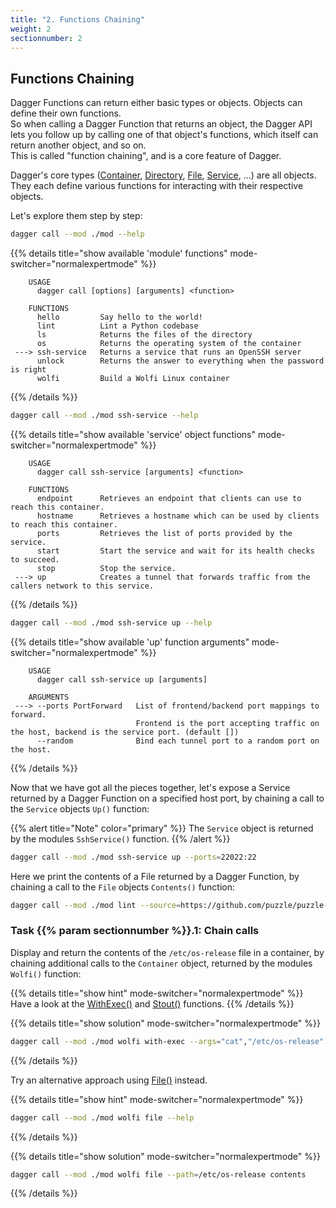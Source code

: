 ```yaml
---
title: "2. Functions Chaining"
weight: 2
sectionnumber: 2
---
```


## Functions Chaining

Dagger Functions can return either basic types or objects. Objects can define their own functions.\
So when calling a Dagger Function that returns an object, the Dagger API lets you follow up by calling one of that object's
functions, which itself can return another object, and so on.\
This is called "function chaining", and is a core feature of Dagger.

Dagger's core types ([Container](https://docs.dagger.io/api/reference/#definition-Container), [Directory](https://docs.dagger.io/api/reference/#definition-Directory), [File](https://docs.dagger.io/api/reference/#definition-File), [Service](https://docs.dagger.io/api/reference/#definition-Service), ...)
are all objects. They each define various functions for interacting with their respective objects.

Let's explore them step by step:

```bash
dagger call --mod ./mod --help
```

{{% details title="show available 'module' functions" mode-switcher="normalexpertmode" %}}
```
    USAGE                                                                            
      dagger call [options] [arguments] <function>

    FUNCTIONS
      hello         Say hello to the world!
      lint          Lint a Python codebase
      ls            Returns the files of the directory
      os            Returns the operating system of the container
 ---> ssh-service   Returns a service that runs an OpenSSH server
      unlock        Returns the answer to everything when the password is right
      wolfi         Build a Wolfi Linux container
```
{{% /details %}}

```bash
dagger call --mod ./mod ssh-service --help
```

{{% details title="show available 'service' object functions" mode-switcher="normalexpertmode" %}}
```
    USAGE
      dagger call ssh-service [arguments] <function>

    FUNCTIONS
      endpoint      Retrieves an endpoint that clients can use to reach this container.
      hostname      Retrieves a hostname which can be used by clients to reach this container.
      ports         Retrieves the list of ports provided by the service.
      start         Start the service and wait for its health checks to succeed.
      stop          Stop the service.
 ---> up            Creates a tunnel that forwards traffic from the callers network to this service.
```
{{% /details %}}

```bash
dagger call --mod ./mod ssh-service up --help
```

{{% details title="show available 'up' function arguments" mode-switcher="normalexpertmode" %}}
```
    USAGE
      dagger call ssh-service up [arguments]

    ARGUMENTS
 ---> --ports PortForward   List of frontend/backend port mappings to forward.
                            Frontend is the port accepting traffic on the host, backend is the service port. (default [])
      --random              Bind each tunnel port to a random port on the host.

```
{{% /details %}}

Now that we have got all the pieces together, let's expose a Service returned by a Dagger Function on a specified host port,
by chaining a call to the `Service` objects `Up()` function:

{{% alert title="Note" color="primary" %}}
The `Service` object is returned by the modules `SshService()` function.
{{% /alert %}}

```bash
dagger call --mod ./mod ssh-service up --ports=22022:22
```

Here we print the contents of a File returned by a Dagger Function, by chaining a call to the `File` objects `Contents()` function:

```bash
dagger call --mod ./mod lint --source=https://github.com/puzzle/puzzle-radicale-auth-ldap report contents
```


### Task {{% param sectionnumber %}}.1: Chain calls

Display and return the contents of the `/etc/os-release` file in a container, by chaining additional calls to the `Container`
object, returned by the modules `Wolfi()` function:

{{% details title="show hint" mode-switcher="normalexpertmode" %}}
Have a look at the [WithExec()](https://docs.dagger.io/api/reference/#Container-withExec) and [Stout()](https://docs.dagger.io/api/reference/#Container-stdout) functions.
{{% /details %}}

{{% details title="show solution" mode-switcher="normalexpertmode" %}}
```bash
dagger call --mod ./mod wolfi with-exec --args="cat","/etc/os-release" stdout
```
{{% /details %}}

Try an alternative approach using [File()](https://docs.dagger.io/api/reference/#definition-File) instead.

{{% details title="show hint" mode-switcher="normalexpertmode" %}}
```bash
dagger call --mod ./mod wolfi file --help
```
{{% /details %}}

{{% details title="show solution" mode-switcher="normalexpertmode" %}}
```bash
dagger call --mod ./mod wolfi file --path=/etc/os-release contents
```
{{% /details %}}

